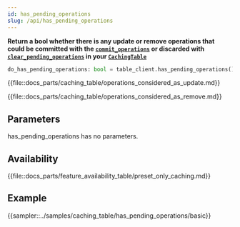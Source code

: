 ```yaml
---
id: has_pending_operations
slug: /api/has_pending_operations
---
```


**Return a bool whether there is any update or remove operations that could be committed with the
[```commit_operations```](../api/commit_operations.md) or discarded with 
[```clear_pending_operations```](../api/clear_pending_operations.md) in your 
[```CachingTable```](../caching_table/introduction.md)**

```python
do_has_pending_operations: bool = table_client.has_pending_operations()
```

{{file::docs_parts/caching_table/operations_considered_as_update.md}}

{{file::docs_parts/caching_table/operations_considered_as_remove.md}}

## Parameters

has_pending_operations has no parameters.
 
## Availability

{{file::docs_parts/feature_availability_table/preset_only_caching.md}}

## Example

{{sampler::../samples/caching_table/has_pending_operations/basic}}
